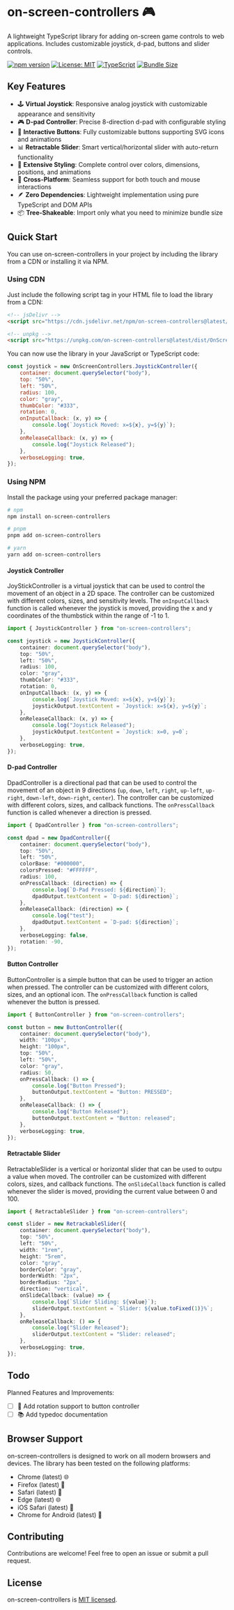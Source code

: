 # on-screen-controllers 🎮

A lightweight TypeScript library for adding on-screen game controls to web applications. Includes customizable joystick, d-pad, buttons and slider controls.

[![npm version](https://badge.fury.io/js/on-screen-controllers.svg)](https://www.npmjs.com/package/on-screen-controllers)
[![License: MIT](https://img.shields.io/badge/License-MIT-yellow.svg)](https://opensource.org/licenses/MIT)
[![TypeScript](https://img.shields.io/badge/TypeScript-4.9+-blue.svg)](https://www.typescriptlang.org/)
[![Bundle Size](https://img.shields.io/bundlephobia/minzip/on-screen-controllers)](https://bundlephobia.com/package/on-screen-controllers)

## Key Features

- 🕹️ **Virtual Joystick**: Responsive analog joystick with customizable appearance and sensitivity
- 🎮 **D-pad Controller**: Precise 8-direction d-pad with configurable styling
- 🔘 **Interactive Buttons**: Fully customizable buttons supporting SVG icons and animations
- 📊 **Retractable Slider**: Smart vertical/horizontal slider with auto-return functionality
- 🎨 **Extensive Styling**: Complete control over colors, dimensions, positions, and animations
- 📱 **Cross-Platform**: Seamless support for both touch and mouse interactions
- 🪶 **Zero Dependencies**: Lightweight implementation using pure TypeScript and DOM APIs
- 📦 **Tree-Shakeable**: Import only what you need to minimize bundle size

## Quick Start

You can use on-screen-controllers in your project by including the library from a CDN or installing it via NPM.

### Using CDN

Just include the following script tag in your HTML file to load the library from a CDN:

```html
<!-- jsDelivr -->
<script src="https://cdn.jsdelivr.net/npm/on-screen-controllers@latest/dist/OnScreenControllers.min.js"></script>

<!-- unpkg -->
<script src="https://unpkg.com/on-screen-controllers@latest/dist/OnScreenControllers.min.js"></script>
```

You can now use the library in your JavaScript or TypeScript code:

```javascript
const joystick = new OnScreenControllers.JoystickController({
	container: document.querySelector("body"),
	top: "50%",
	left: "50%",
	radius: 100,
	color: "gray",
	thumbColor: "#333",
	rotation: 0,
	onInputCallback: (x, y) => {
		console.log(`Joystick Moved: x=${x}, y=${y}`);
	},
	onReleaseCallback: (x, y) => {
		console.log("Joystick Released");
	},
	verboseLogging: true,
});
```

### Using NPM

Install the package using your preferred package manager:

```bash
# npm
npm install on-screen-controllers

# pnpm
pnpm add on-screen-controllers

# yarn
yarn add on-screen-controllers
```

#### Joystick Controller

JoyStickController is a virtual joystick that can be used to control the movement of an object in a 2D space. The controller can be customized with different colors, sizes, and sensitivity levels. The `onInputCallback` function is called whenever the joystick is moved, providing the x and y coordinates of the thumbstick within the range of -1 to 1.

```typescript
import { JoystickController } from "on-screen-controllers";

const joystick = new JoystickController({
	container: document.querySelector("body"),
	top: "50%",
	left: "50%",
	radius: 100,
	color: "gray",
	thumbColor: "#333",
	rotation: 0,
	onInputCallback: (x, y) => {
		console.log(`Joystick Moved: x=${x}, y=${y}`);
		joystickOutput.textContent = `Joystick: x=${x}, y=${y}`;
	},
	onReleaseCallback: (x, y) => {
		console.log("Joystick Released");
		joystickOutput.textContent = `Joystick: x=0, y=0`;
	},
	verboseLogging: true,
});
```

#### D-pad Controller

DpadController is a directional pad that can be used to control the movement of an object in 9 directions (`up`, `down`, `left`, `right`, `up-left`, `up-right`, `down-left`, `down-right`, `center`). The controller can be customized with different colors, sizes, and callback functions. The `onPressCallback` function is called whenever a direction is pressed.

```typescript
import { DpadController } from "on-screen-controllers";

const dpad = new DpadController({
	container: document.querySelector("body"),
	top: "50%",
	left: "50%",
	colorBase: "#000000",
	colorsPressed: "#FFFFFF",
	radius: 100,
	onPressCallback: (direction) => {
		console.log(`D-Pad Pressed: ${direction}`);
		dpadOutput.textContent = `D-pad: ${direction}`;
	},
	onReleaseCallback: (direction) => {
		console.log("test");
		dpadOutput.textContent = `D-pad: ${direction}`;
	},
	verboseLogging: false,
	rotation: -90,
});
```

#### Button Controller

ButtonController is a simple button that can be used to trigger an action when pressed. The controller can be customized with different colors, sizes, and an optional icon. The `onPressCallback` function is called whenever the button is pressed.

```typescript
import { ButtonController } from "on-screen-controllers";

const button = new ButtonController({
	container: document.querySelector("body"),
	width: "100px",
	height: "100px",
	top: "50%",
	left: "50%",
	color: "gray",
	radius: 50,
	onPressCallback: () => {
		console.log("Button Pressed");
		buttonOutput.textContent = "Button: PRESSED";
	},
	onReleaseCallback: () => {
		console.log("Button Released");
		buttonOutput.textContent = "Button: released";
	},
	verboseLogging: true,
});
```

#### Retractable Slider

RetractableSlider is a vertical or horizontal slider that can be used to outpu a value when moved. The controller can be customized with different colors, sizes, and callback functions. The `onSlideCallback` function is called whenever the slider is moved, providing the current value between 0 and 100.

```typescript
import { RetractableSlider } from "on-screen-controllers";

const slider = new RetrackableSlider({
	container: document.querySelector("body"),
	top: "50%",
	left: "50%",
	width: "1rem",
	height: "5rem",
	color: "gray",
	borderColor: "gray",
	borderWidth: "2px",
	borderRadius: "2px",
	direction: "vertical",
	onSlideCallback: (value) => {
		console.log(`Slider Sliding: ${value}`);
		sliderOutput.textContent = `Slider: ${value.toFixed(1)}%`;
	},
	onReleaseCallback: () => {
		console.log("Slider Released");
		sliderOutput.textContent = "Slider: released";
	},
	verboseLogging: true,
});
```

## Todo

Planned Features and Improvements:

- [ ] 🔄 Add rotation support to button controller
- [ ] 📚 Add typedoc documentation

## Browser Support

on-screen-controllers is designed to work on all modern browsers and devices. The library has been tested on the following platforms:

- Chrome (latest) 🌐
- Firefox (latest) 🦊
- Safari (latest) 🧭
- Edge (latest) 🌐
- iOS Safari (latest) 📱
- Chrome for Android (latest) 📱

## Contributing

Contributions are welcome! Feel free to open an issue or submit a pull request.

## License

on-screen-controllers is [MIT licensed](LICENSE).

